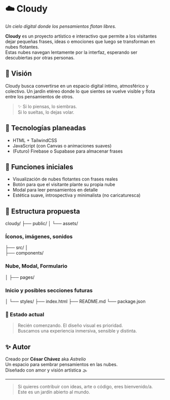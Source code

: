 # ☁️ Cloudy

*Un cielo digital donde los pensamientos flotan libres.*

**Cloudy** es un proyecto artístico e interactivo que permite a los visitantes dejar pequeñas frases, ideas o emociones que luego se transforman en nubes flotantes.  
Estas nubes navegan lentamente por la interfaz, esperando ser descubiertas por otras personas.

## 🌱 Visión

Cloudy busca convertirse en un espacio digital íntimo, atmosférico y colectivo. Un jardín etéreo donde lo que sientes se vuelve visible y flota entre los pensamientos de otros.

> ✨ Si lo piensas, lo siembras.  
> Si lo sueltas, lo dejas volar.

## 🧰 Tecnologías planeadas

- HTML + TailwindCSS
- JavaScript (con Canvas o animaciones suaves)
- (Futuro) Firebase o Supabase para almacenar frases

## 🔮 Funciones iniciales

- Visualización de nubes flotantes con frases reales
- Botón para que el visitante plante su propia nube
- Modal para leer pensamientos en detalle
- Estética suave, introspectiva y minimalista (no caricaturesca)

## 📂 Estructura propuesta 
cloudy/ ├── public/ │   └── assets/        
### Íconos, imágenes, sonidos 
├── src/ │   
├── components/     

### Nube, Modal, Formulario 
│   ├── pages/          
### Inicio y posibles secciones futuras 
│   └── styles/ ├── index.html ├── README.md └── package.json

### 📌 Estado actual

> Recién comenzando. El diseño visual es prioridad.  
> Buscamos una experiencia inmersiva, sensible y distinta.

## ✨ Autor

Creado por **César Chávez** aka *Astrelio*  
Un espacio para sembrar pensamientos en las nubes.  
Diseñado con amor y visión artística 🌫️

---

> Si quieres contribuir con ideas, arte o código, eres bienvenido/a.  
> Este es un jardín abierto al mundo.
